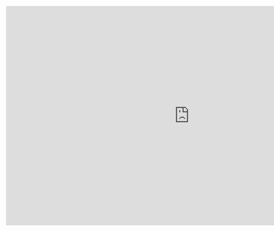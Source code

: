 [//]: # (<iframe src="Interactive_measureC_projects_Tier_v2.html" height="600" width="1500"></iframe>)

<iframe width="1000" height="600" frameborder="0" allowfullscreen src="https://arcg.is/1bLS1r"></iframe>
